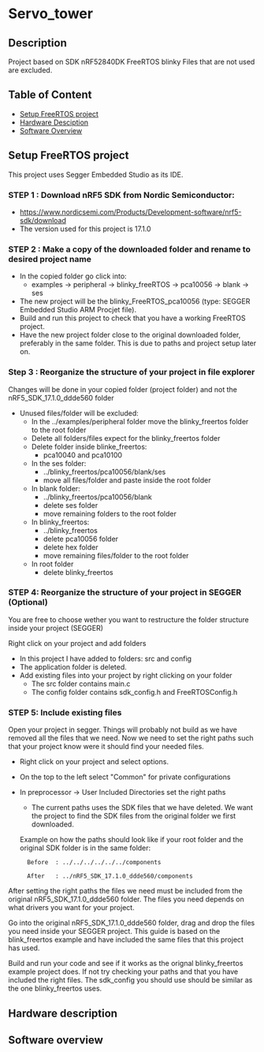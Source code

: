 # Servo_tower

## Description

Project based on SDK nRF52840DK FreeRTOS blinky
Files that are not used are excluded.


## Table of Content

- [Setup FreeRTOS project](#setup-freertos-project)
- [Hardware Desciption](#hardware-description)
- [Software Overview](#software-overview)


## Setup FreeRTOS project
This project uses Segger Embedded Studio as its IDE.

### STEP 1 : Download nRF5 SDK from Nordic Semiconductor: 
- https://www.nordicsemi.com/Products/Development-software/nrf5-sdk/download
- The version used for this project is 17.1.0

### STEP 2 : Make a copy of the downloaded folder and rename to desired project name
- In the copied folder go click into:
    - examples -> peripheral -> blinky_freeRTOS -> pca10056 -> blank -> ses
- The new project will be the blinky_FreeRTOS_pca10056 (type: SEGGER Embedded Studio ARM Procjet file).
- Build and run this project to check that you have a working FreeRTOS project.
- Have the new project folder close to the original downloaded folder, preferably in the same folder. This is due to paths and project setup later on. 


### Step 3 : Reorganize the structure of your project in file explorer
Changes will be done in your copied folder (project folder) and not the nRF5_SDK_17.1.0_ddde560 folder
- Unused files/folder will be excluded:
    - In the ../examples/peripheral folder move the blinky_freertos folder to the root folder
    - Delete all folders/files expect for the blinky_freertos folder
    - Delete folder inside blinke_freertos:
        - pca10040 and pca10100
    - In the ses folder:
        - ../blinky_freertos/pca10056/blank/ses
        - move all files/folder and paste inside the root folder
    - In blank folder:
        - ../blinky_freertos/pca10056/blank
        - delete ses folder
        - move remaining folders to the root folder
    - In blinky_freertos:
        - ../blinky_freertos
        - delete pca10056 folder
        - delete hex folder
        - move remaining files/folder to the root folder
    - In root folder
        - delete blinky_freertos


### STEP 4: Reorganize the structure of your project in SEGGER (Optional)
You are free to choose wether you want to restructure the folder structure inside your project (SEGGER)

Right click on your project and add folders

- In this project I have added to folders: src and config
- The application folder is deleted. 
- Add existing files into your project by right clicking on your folder
    - The src folder contains main.c
    - The config folder contains sdk_config.h and FreeRTOSConfig.h


### STEP 5: Include existing files 
Open your project in segger. Things will probably not build as we have removed all the files that we need. 
Now we need to set the right paths such that your project know were it should find your needed files.

- Right click on your project and select options.
- On the top to the left select "Common" for private configurations
- In preprocessor -> User Included Directories set the right paths
    - The current paths uses the SDK files that we have deleted. We want the project to find the SDK files from the original folder we first downloaded. 
    
    Example on how the paths should look like if your root folder and the original SDK folder is in the same folder:

        Before  : ../../../../../../components

        After   : ../nRF5_SDK_17.1.0_ddde560/components

After setting the right paths the files we need must be included from the original nRF5_SDK_17.1.0_ddde560 folder. The files you need depends on what drivers you want for your project. 

Go into the original nRF5_SDK_17.1.0_ddde560 folder, drag and drop the files you need inside your SEGGER project. This guide is based on the blink_freertos example and have included the same files that this project has used. 

Build and run your code and see if it works as the orignal blinky_freertos example project does.
If not try checking your paths and that you have included the right files. 
The sdk_config you should use should be similar as the one blinky_freertos uses. 



## Hardware description

## Software overview

## 
